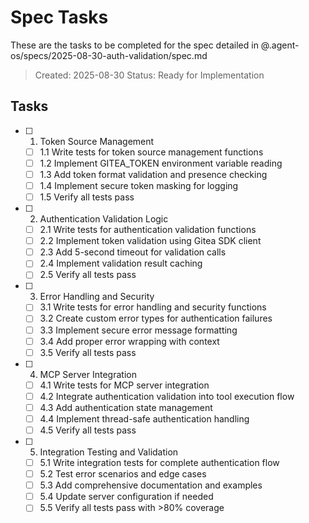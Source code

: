 # Spec Tasks

These are the tasks to be completed for the spec detailed in @.agent-os/specs/2025-08-30-auth-validation/spec.md

> Created: 2025-08-30
> Status: Ready for Implementation

## Tasks

- [ ] 1. Token Source Management
  - [ ] 1.1 Write tests for token source management functions
  - [ ] 1.2 Implement GITEA_TOKEN environment variable reading
  - [ ] 1.3 Add token format validation and presence checking
  - [ ] 1.4 Implement secure token masking for logging
  - [ ] 1.5 Verify all tests pass

- [ ] 2. Authentication Validation Logic
  - [ ] 2.1 Write tests for authentication validation functions
  - [ ] 2.2 Implement token validation using Gitea SDK client
  - [ ] 2.3 Add 5-second timeout for validation calls
  - [ ] 2.4 Implement validation result caching
  - [ ] 2.5 Verify all tests pass

- [ ] 3. Error Handling and Security
  - [ ] 3.1 Write tests for error handling and security functions
  - [ ] 3.2 Create custom error types for authentication failures
  - [ ] 3.3 Implement secure error message formatting
  - [ ] 3.4 Add proper error wrapping with context
  - [ ] 3.5 Verify all tests pass

- [ ] 4. MCP Server Integration
  - [ ] 4.1 Write tests for MCP server integration
  - [ ] 4.2 Integrate authentication validation into tool execution flow
  - [ ] 4.3 Add authentication state management
  - [ ] 4.4 Implement thread-safe authentication handling
  - [ ] 4.5 Verify all tests pass

- [ ] 5. Integration Testing and Validation
  - [ ] 5.1 Write integration tests for complete authentication flow
  - [ ] 5.2 Test error scenarios and edge cases
  - [ ] 5.3 Add comprehensive documentation and examples
  - [ ] 5.4 Update server configuration if needed
  - [ ] 5.5 Verify all tests pass with >80% coverage